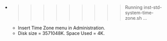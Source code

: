 * >>>>>>>>> Running inst-std-system-time-zone.sh ...
  * Insert Time Zone menu in Administration.
  * Disk size = 3571048K. Space Used = 4K.
